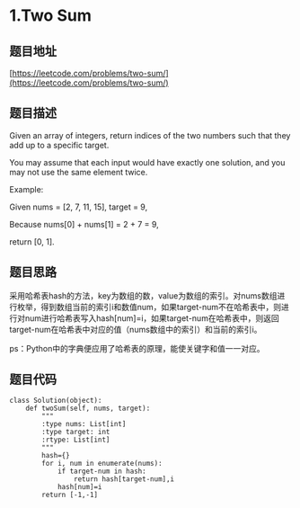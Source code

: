 1.Two Sum
============

题目地址
--------
[https://leetcode.com/problems/two-sum/](https://leetcode.com/problems/two-sum/) 

题目描述
---------
Given an array of integers, return indices of the two numbers such that they add up to a specific target.

You may assume that each input would have exactly one solution, and you may not use the same element twice.

Example:

Given nums = [2, 7, 11, 15], target = 9,

Because nums[0] + nums[1] = 2 + 7 = 9,

return [0, 1].

题目思路
--------
采用哈希表hash的方法，key为数组的数，value为数组的索引。对nums数组进行枚举，得到数组当前的索引i和数值num，如果target-num不在哈希表中，则进行对num进行哈希表写入hash[num]=i，如果target-num在哈希表中，则返回target-num在哈希表中对应的值（nums数组中的索引）和当前的索引i。

ps：Python中的字典便应用了哈希表的原理，能使关键字和值一一对应。

题目代码
---------
```
class Solution(object):   
    def twoSum(self, nums, target):
        """
        :type nums: List[int]
        :type target: int
        :rtype: List[int]
        """
        hash={}
        for i, num in enumerate(nums):
            if target-num in hash:
                return hash[target-num],i
            hash[num]=i
        return [-1,-1]
```
